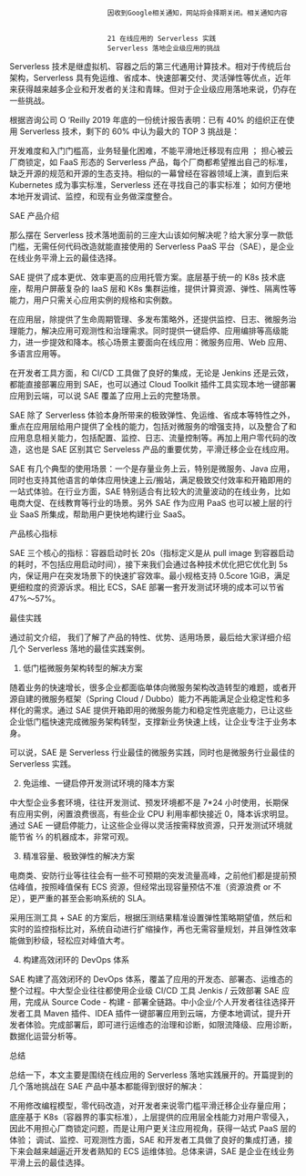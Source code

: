 
                            
                            因收到Google相关通知，网站将会择期关闭。相关通知内容
                            
                            
                            21 在线应用的 Serverless 实践
                            Serverless 落地企业级应用的挑战



Serverless 技术是继虚拟机、容器之后的第三代通用计算技术。相对于传统后台架构，Serverless 具有免运维、省成本、快速部署交付、灵活弹性等优点，近年来获得越来越多企业和开发者的关注和青睐。但对于企业级应用落地来说，仍存在一些挑战。

根据咨询公司 O ‘Reilly 2019 年底的一份统计报告表明：已有 40% 的组织正在使用 Serverless 技术，剩下的 60% 中认为最大的 TOP 3 挑战是：


开发难度和入门门槛高，业务轻量化困难，不能平滑地迁移现有应用 ；
担心被云厂商锁定，如 FaaS 形态的 Serverless 产品，每个厂商都希望推出自己的标准，缺乏开源的规范和开源的生态支持。相似的一幕曾经在容器领域上演，直到后来 Kubernetes 成为事实标准，Serverless 还在寻找自己的事实标准；
如何方便地本地开发调试、监控，和现有业务做深度整合。


SAE 产品介绍

那么摆在 Serverless 技术落地面前的三座大山该如何解决呢？给大家分享一款低门槛，无需任何代码改造就能直接使用的 Serverless PaaS 平台（SAE），是企业在线业务平滑上云的最佳选择。



SAE 提供了成本更优、效率更高的应用托管方案。底层基于统一的 K8s 技术底座，帮用户屏蔽复杂的 IaaS 层和 K8s 集群运维，提供计算资源、弹性、隔离性等能力，用户只需关心应用实例的规格和实例数。

在应用层，除提供了生命周期管理、多发布策略外，还提供监控、日志、微服务治理能力，解决应用可观测性和治理需求。同时提供一键启停、应用编排等高级能力，进一步提效和降本。核心场景主要面向在线应用：微服务应用、Web 应用、多语言应用等。

在开发者工具方面，和 CI/CD 工具做了良好的集成，无论是 Jenkins 还是云效，都能直接部署应用到 SAE，也可以通过 Cloud Toolkit 插件工具实现本地一键部署应用到云端，可以说 SAE 覆盖了应用上云的完整场景。

 

SAE 除了 Serverless 体验本身所带来的极致弹性、免运维、省成本等特性之外，重点在应用层给用户提供了全栈的能力，包括对微服务的增强支持，以及整合了和应用息息相关能力，包括配置、监控、日志、流量控制等。再加上用户零代码的改造，这也是 SAE 区别其它 Serveless 产品的重要优势，平滑迁移企业在线应用。



SAE 有几个典型的使用场景：一个是存量业务上云，特别是微服务、Java 应用，同时也支持其他语言的单体应用快速上云/搬站，满足极致交付效率和开箱即用的一站式体验。在行业方面，SAE 特别适合有比较大的流量波动的在线业务，比如电商大促、在线教育等行业的场景。另外 SAE 作为应用 PaaS 也可以被上层的行业 SaaS 所集成，帮助用户更快地构建行业 SaaS。

产品核心指标



SAE 三个核心的指标：容器启动时长 20s（指标定义是从 pull image 到容器启动的耗时，不包括应用启动时间），接下来我们会通过各种技术优化把它优化到 5s 内，保证用户在突发场景下的快速扩容效率。最小规格支持 0.5core 1GiB，满足更细粒度的资源诉求。相比 ECS，SAE 部署一套开发测试环境的成本可以节省 47%～57%。

最佳实践

通过前文介绍， 我们了解了产品的特性、优势、适用场景，最后给大家详细介绍几个 Serverless 落地的最佳实践案例。

1. 低门槛微服务架构转型的解决方案

 

随着业务的快速增长，很多企业都面临单体向微服务架构改造转型的难题，或者开源自建的微服务框架（Spring Cloud / Dubbo）能力不再能满足企业稳定性和多样化的需求。通过 SAE 提供开箱即用的微服务能力和稳定性兜底能力，已让这些企业低门槛快速完成微服务架构转型，支撑新业务快速上线，让企业专注于业务本身。

可以说，SAE 是 Serverless 行业最佳的微服务实践，同时也是微服务行业最佳的 Serverless 实践。

2. 免运维、一键启停开发测试环境的降本方案



中大型企业多套环境，往往开发测试、预发环境都不是 7*24 小时使用，长期保有应用实例，闲置浪费很高，有些企业 CPU 利用率都快接近 0，降本诉求明显。通过 SAE 一键启停能力，让这些企业得以灵活按需释放资源，只开发测试环境就能节省 2⁄3 的机器成本，非常可观。

3. 精准容量、极致弹性的解决方案



电商类、安防行业等往往会有一些不可预期的突发流量高峰，之前他们都是提前预估峰值，按照峰值保有 ECS 资源，但经常出现容量预估不准（资源浪费 or 不足），更严重的甚至会影响系统的 SLA。

采用压测工具 + SAE 的方案后，根据压测结果精准设置弹性策略期望值，然后和实时的监控指标比对，系统自动进行扩缩操作，再也无需容量规划，并且弹性效率能做到秒级，轻松应对峰值大考。

4. 构建高效闭环的 DevOps 体系



SAE 构建了高效闭环的 DevOps 体系，覆盖了应用的开发态、部署态、运维态的整个过程。中大型企业往往都使用企业级 CI/CD 工具 Jenkis / 云效部署 SAE 应用，完成从 Source Code - 构建 - 部署全链路。中小企业/个人开发者往往选择开发者工具 Maven 插件、IDEA 插件一键部署应用到云端，方便本地调试，提升开发者体验。完成部署后，即可进行运维态的治理和诊断，如限流降级、应用诊断，数据化运营分析等。

总结

总结一下，本文主要是围绕在线应用的 Serverless 落地实践展开的。开篇提到的几个落地挑战在 SAE 产品中基本都能得到很好的解决：


不用修改编程模型，零代码改造，对开发者来说零门槛平滑迁移企业存量应用；
底座基于 K8s（容器界的事实标准），上层提供的应用层全栈能力对用户零侵入，因此不用担心厂商锁定问题，而是让用户更关注应用视角，获得一站式 PaaS 层的体验；
调试、监控、可观测性方面，SAE 和开发者工具做了良好的集成打通，接下来会越来越逼近开发者熟知的 ECS 运维体验。总体来讲，SAE 是企业在线业务平滑上云的最佳选择。


                        
                        
                            